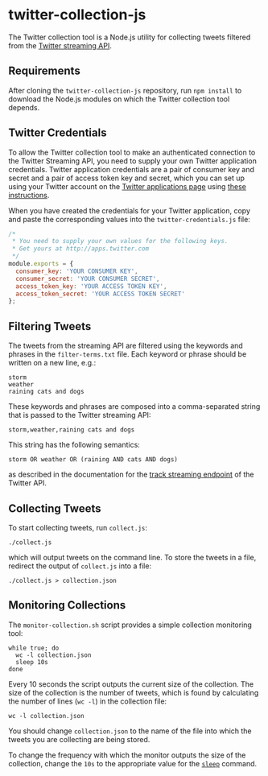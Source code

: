 # twitter-collection-js

The Twitter collection tool is a Node.js utility for collecting tweets filtered from the [Twitter streaming API](https://dev.twitter.com/streaming/overview).

## Requirements

After cloning the `twitter-collection-js` repository, run `npm install` to download the Node.js modules on which the Twitter collection tool depends.

## Twitter Credentials

To allow the Twitter collection tool to make an authenticated connection to the Twitter Streaming API, you need to supply your own Twitter application credentials. Twitter application credentials are a pair of consumer key and secret and a pair of access token key and secret, which you can set up using your Twitter account on the [Twitter applications page](http://apps.twitter.com) using [these instructions](https://dev.twitter.com/oauth/overview/application-owner-access-tokens "Learn how to generate application credentials at TWitter").

When you have created the credentials for your Twitter application, copy and paste the corresponding values into the `twitter-credentials.js` file:

```javascript
/*
 * You need to supply your own values for the following keys.
 * Get yours at http://apps.twitter.com
 */
module.exports = {
  consumer_key: 'YOUR CONSUMER KEY',
  consumer_secret: 'YOUR CONSUMER SECRET',
  access_token_key: 'YOUR ACCESS TOKEN KEY',
  access_token_secret: 'YOUR ACCESS TOKEN SECRET'
};
```

## Filtering Tweets

The tweets from the streaming API are filtered using the keywords and phrases in the `filter-terms.txt` file. Each keyword or phrase should be written on a new line, e.g.:

```
storm
weather
raining cats and dogs
```

These keywords and phrases are composed into a comma-separated string that is passed to the Twitter streaming API:

```
storm,weather,raining cats and dogs
```

This string has the following semantics:

```
storm OR weather OR (raining AND cats AND dogs)
```

as described in the documentation for the [track streaming endpoint](https://dev.twitter.com/streaming/overview/request-parameters#track) of the Twitter API.

## Collecting Tweets

To start collecting tweets, run `collect.js`:

```
./collect.js
```

which will output tweets on the command line. To store the tweets in a file, redirect the output of `collect.js` into a file:

```
./collect.js > collection.json
```

## Monitoring Collections

The `monitor-collection.sh` script provides a simple collection monitoring tool:

```
while true; do
  wc -l collection.json
  sleep 10s
done
```

Every 10 seconds the script outputs the current size of the collection. The size of the collection is the number of tweets, which is found by calculating the number of lines (`wc -l`) in the collection file:

```
wc -l collection.json
```

You should change `collection.json` to the name of the file into which the tweets you are collecting are being stored.

To change the frequency with which the monitor outputs the size of the collection, change the `10s` to the appropriate value for the <a href="https://en.wikipedia.org/wiki/Sleep_(Unix)">`sleep`</a> command.
